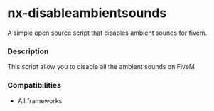 # nx-disableambientsounds
 A simple open source script that disables ambient sounds for fivem.
### Description
This script allow you to disable all the ambient sounds on FiveM

### Compatibilities
- All frameworks 
